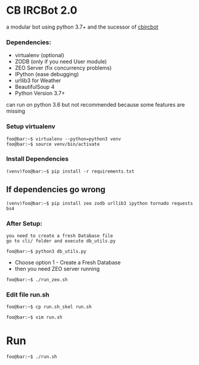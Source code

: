 # CB IRCBot 2.0
a modular bot using python 3.7+
and the sucessor of [cbircbot](https://github.com/ryonagana/cbircbot)

### Dependencies:
- virtualenv (optional)
- ZODB (only if you need User module)
- ZEO Server (fix concurrency problems)
- IPython (ease debugging)
- urllib3 for Weather
- BeautifulSoup 4
- Python Version 3.7+

can run on python 3.6 but not recommended because some features are missing

### Setup virtualenv
```console
foo@bar:~$ virtualenv --python=python3 venv
foo@bar:~$ source venv/bin/activate
```
### Install Dependencies
```console
(venv)foo@bar:~$ pip install -r requirements.txt 
```
## If dependencies go wrong
```console
(venv)foo@bar:~$ pip install zeo zodb urllib3 ipython tornado requests bs4
```

### After Setup:
    you need to create a fresh Database file
    go to cli/ folder and execute db_utils.py

```console
foo@bar:~$ python3 db_utils.py
```
- Choose option 1 - Create a Fresh Database
- then you need ZEO server running


```console
foo@bar:~$ ./run_zeo.sh
```


### Edit file run.sh 

```console
foo@bar:~$ cp run.sh_skel run.sh
```

```console
foo@bar:~$ vim run.sh
```

# Run
```console
foo@bar:~$ ./run.sh
```
